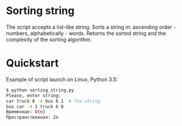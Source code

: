 # Sorting string

The script accepts a list-like string. 
Sorts a string in: ascending order - numbers, alphabetically - words. 
Returns the sorted string and the complexity of the sorting algorithm.

# Quickstart

Example of script launch on Linux, Python 3.5:

```bash
$ python sorting_string.py
Please, enter string:
car truck 8 -4 bus 6 1  # You string
bus car -4 1 truck 6 8
Временная: O(n)
Пространственная: 2n
```

